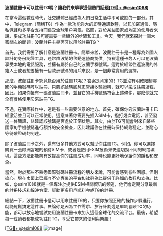 **波蘭註冊卡可以註冊TG嗎？讓我們來聊聊這個熱門話題[[TG💪+ @esim1088](https://t.me/s/esim1088)]**

在當今這個數位時代，社交媒體已經成為人們日常生活中不可或缺的一部分。其中，Telegram（簡稱TG）作為一款功能強大的即時通訊軟體，以其加密通信、隱私保護和多平台支持而備受全球用戶喜愛。然而，對於某些國家或地區的使用者來說，要成功註冊TG可能需要一些額外的步驟和工具。今天，我們就來探討一個大家關心的問題：波蘭註冊卡是否可以用於註冊TG？

首先，我們需要了解什麼是波蘭註冊卡。簡單來說，波蘭註冊卡是一種專為外國人設計的身份認證工具，通常由波蘭的移動運營商提供。持有這種卡的人可以在波蘭享受本地的電話服務，並擁有屬於自己的波蘭手機號碼。這對於經常往返波蘭的外籍人士或者想要擁有一個歐洲號碼的用戶來說，是一個非常實用的選擇。

那麼，波蘭註冊卡究竟能否用於註冊TG呢？答案是肯定的！TG並沒有明確限制哪國的手機號碼可以註冊，只要該號碼能夠正常接收驗證碼，就可以完成註冊過程。因此，如果你擁有一張波蘭註冊卡，並且它的手機號碼符合上述條件，那麼你就完全有資格使用它來註冊TG。

不過，在實際操作中，還是有一些需要注意的地方。首先，確保你的波蘭註冊卡已經激活並且可以正常使用。這意味著你需要先插入SIM卡，撥打幾次電話，甚至發送一條簡訊，以確認該號碼是否處於正常狀態。其次，由於TG可能會對來自某些國家的手機號碼進行額外的安全檢查，因此建議你在註冊時保持網路穩定，並耐心等待驗證碼的到達。

除了波蘭註冊卡之外，還有很多其他方式可以幫助你註冊TG。例如，你可以選擇購買一張歐洲當地的預付SIM卡，或者是使用ESIM技術來快速切換不同的網路環境。這些方法都能夠有效提高你的註冊成功率，同時也能更好地保護你的隱私和安全。

當然，對於那些不熟悉國際號碼註冊流程的朋友來說，可能會感到有些困惑。但別擔心，現在市面上已經有不少專業的平台和社群為此提供了詳細的教程和支持。比如，@esim1088就是一個專注於提供ESIM相關資訊的頻道，他們會定期分享最新的註冊技巧和解決方案，幫助更多用戶順利完成TG的註冊。

總結一下，波蘭註冊卡是可以用來註冊TG的，只要你按照正確的操作步驟進行，就能輕鬆搞定這件事。無論你是因為工作需求、旅行計劃還是單純喜歡TG的功能，都可以放心地嘗試使用波蘭註冊卡來加入這個全球化的交流平台。最後，希望每一位讀者都能成功註冊TG，享受它帶來的便利與樂趣！

[[TG💪+ @esim1088](https://t.me/s/esim1088) ![Image](https://i.postimg.cc/4NQfJmqS/Snipaste-2025-05-13-00-14-12.png)]